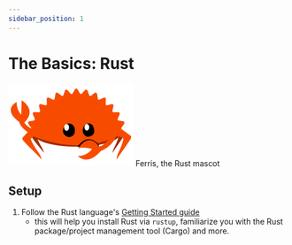 ```yaml
---
sidebar_position: 1
---
```


# The Basics: Rust

![Ferris](rustacean-flat-gesture.svg)
Ferris, the Rust mascot

## Setup

1. Follow the Rust language's [Getting Started guide](https://www.rust-lang.org/learn/get-started)
    - this will help you install Rust via `rustup`, familiarize you with the Rust package/project management tool (Cargo) and more.